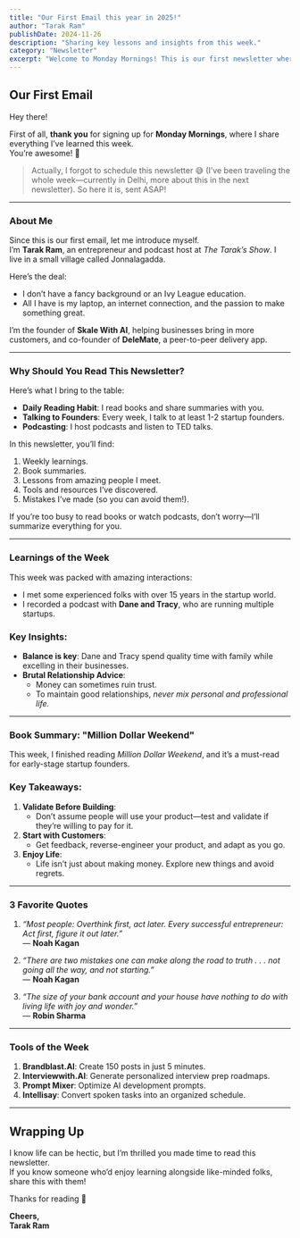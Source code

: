 ```yaml
---
title: "Our First Email this year in 2025!"
author: "Tarak Ram"
publishDate: 2024-11-26
description: "Sharing key lessons and insights from this week."
category: "Newsletter"
excerpt: "Welcome to Monday Mornings! This is our first newsletter where I share what I’ve learned about life, business, and personal growth this week."
---
```


## **Our First Email**

Hey there!

First of all, **thank you** for signing up for **Monday Mornings**, where I share everything I’ve learned this week.  
You’re awesome! 🙌

> Actually, I forgot to schedule this newsletter 😅 (I’ve been traveling the whole week—currently in Delhi, more about this in the next newsletter). So here it is, sent ASAP!

---

### **About Me**

Since this is our first email, let me introduce myself.  
I’m **Tarak Ram**, an entrepreneur and podcast host at _The Tarak’s Show_. I live in a small village called Jonnalagadda.

Here’s the deal:

- I don’t have a fancy background or an Ivy League education.
- All I have is my laptop, an internet connection, and the passion to make something great.

I’m the founder of **Skale With AI**, helping businesses bring in more customers, and co-founder of **DeleMate**, a peer-to-peer delivery app.

---

### **Why Should You Read This Newsletter?**

Here’s what I bring to the table:

- **Daily Reading Habit**: I read books and share summaries with you.
- **Talking to Founders**: Every week, I talk to at least 1-2 startup founders.
- **Podcasting**: I host podcasts and listen to TED talks.

In this newsletter, you’ll find:

1. Weekly learnings.
2. Book summaries.
3. Lessons from amazing people I meet.
4. Tools and resources I’ve discovered.
5. Mistakes I’ve made (so you can avoid them!).

If you’re too busy to read books or watch podcasts, don’t worry—I’ll summarize everything for you.

---

### **Learnings of the Week**

This week was packed with amazing interactions:

- I met some experienced folks with over 15 years in the startup world.
- I recorded a podcast with **Dane and Tracy**, who are running multiple startups.

### Key Insights:

- **Balance is key**: Dane and Tracy spend quality time with family while excelling in their businesses.
- **Brutal Relationship Advice**:
  - Money can sometimes ruin trust.
  - To maintain good relationships, _never mix personal and professional life._

---

### **Book Summary: "Million Dollar Weekend"**

This week, I finished reading _Million Dollar Weekend_, and it’s a must-read for early-stage startup founders.

### Key Takeaways:

1. **Validate Before Building**:
   - Don’t assume people will use your product—test and validate if they’re willing to pay for it.
2. **Start with Customers**:
   - Get feedback, reverse-engineer your product, and adapt as you go.
3. **Enjoy Life**:
   - Life isn’t just about making money. Explore new things and avoid regrets.

---

### **3 Favorite Quotes**

1. _“Most people: Overthink first, act later. Every successful entrepreneur: Act first, figure it out later.”_  
   — **Noah Kagan**

2. _“There are two mistakes one can make along the road to truth . . . not going all the way, and not starting.”_  
   — **Noah Kagan**

3. _“The size of your bank account and your house have nothing to do with living life with joy and wonder.”_  
   — **Robin Sharma**

---

### **Tools of the Week**

1. **Brandblast.AI**: Create 150 posts in just 5 minutes.
2. **Interviewwith.AI**: Generate personalized interview prep roadmaps.
3. **Prompt Mixer**: Optimize AI development prompts.
4. **Intellisay**: Convert spoken tasks into an organized schedule.

---

## **Wrapping Up**

I know life can be hectic, but I’m thrilled you made time to read this newsletter.  
If you know someone who’d enjoy learning alongside like-minded folks, share this with them!

Thanks for reading 🙏

**Cheers,**  
**Tarak Ram**
